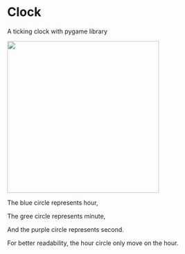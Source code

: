 # Clock
A ticking clock with pygame library

<img src= "http://i.imgur.com/yGwNa4I.png" height = "350px">

The blue circle represents hour, 

The gree circle represents minute, 

And the purple circle represents second. 

For better readability, the hour circle only move on the hour.

